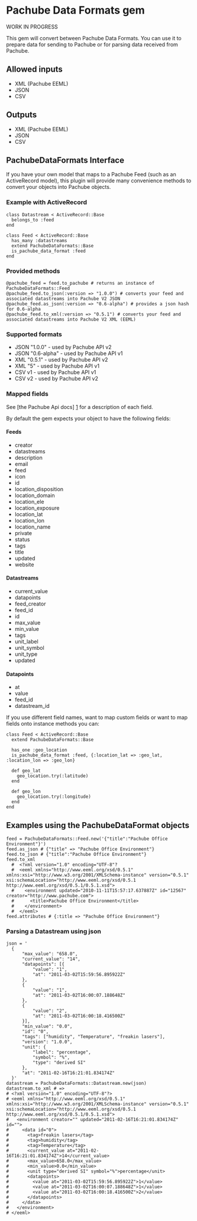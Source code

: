 Pachube Data Formats gem
========================

WORK IN PROGRESS

This gem will convert between Pachube Data Formats.
You can use it to prepare data for sending to Pachube or for parsing data received from Pachube.

Allowed inputs
--------------

 * XML (Pachube EEML)
 * JSON
 * CSV

Outputs
-------

 * XML (Pachube EEML)
 * JSON
 * CSV

PachubeDataFormats Interface
----------------------------

If you have your own model that maps to a Pachube Feed (such as an ActiveRecord model), this plugin will provide many convenience methods to convert your objects into Pachube objects.

### Example with ActiveRecord

    class Datastream < ActiveRecord::Base
      belongs_to :feed
    end

    class Feed < ActiveRecord::Base
      has_many :datastreams
      extend PachubeDataFormats::Base
      is_pachube_data_format :feed
    end

### Provided methods
  
    @pachube_feed = feed.to_pachube # returns an instance of PachubeDataFormats::Feed
    @pachube_feed.to_json(:version => "1.0.0") # converts your feed and associated datastreams into Pachube V2 JSON
    @pachube_feed.as_json(:version => "0.6-alpha") # provides a json hash for 0.6-alpha
    @pachube_feed.to_xml(:version => "0.5.1") # converts your feed and associated datastreams into Pachube V2 XML (EEML)

### Supported formats

 * JSON "1.0.0" - used by Pachube API v2
 * JSON "0.6-alpha" - used by Pachube API v1
 * XML "0.5.1" - used by Pachube API v2
 * XML "5" - used by Pachube API v1
 * CSV v1 - used by Pachube API v1
 * CSV v2 - used by Pachube API v2

### Mapped fields

See [the Pachube Api docs] [1] for a description of each field.

  [1]: http://api.pachube.com/v2/#data-structure "Pachube Api Docs"

By default the gem expects your object to have the following fields:

#### Feeds

 * creator
 * datastreams
 * description
 * email
 * feed
 * icon
 * id
 * location_disposition
 * location_domain
 * location_ele
 * location_exposure
 * location_lat
 * location_lon
 * location_name
 * private
 * status
 * tags
 * title
 * updated
 * website


#### Datastreams

 * current_value
 * datapoints
 * feed_creator
 * feed_id
 * id
 * max_value
 * min_value
 * tags
 * unit_label
 * unit_symbol
 * unit_type
 * updated
 
#### Datapoints

 * at
 * value
 * feed_id
 * datastream_id

If you use different field names, want to map custom fields or want to map fields onto instance methods you can:

    class Feed < ActiveRecord::Base
      extend PachubeDataFormats::Base

      has_one :geo_location
      is_pachube_data_format :feed, {:location_lat => :geo_lat, :location_lon => :geo_lon}

      def geo_lat
        geo_location.try(:latitude)
      end

      def geo_lon
        geo_location.try(:longitude)
      end
    end

Examples using the PachubeDataFormat objects
--------------------------------------------

    feed = PachubeDataFormats::Feed.new('{"title":"Pachube Office Environment"}')
    feed.as_json # {"title" => "Pachube Office Environment"}
    feed.to_json # {"title":"Pachube Office Environment"}
    feed.to_xml
      #  <?xml version="1.0" encoding="UTF-8"?
      #  <eeml xmlns="http://www.eeml.org/xsd/0.5.1" xmlns:xsi="http://www.w3.org/2001/XMLSchema-instance" version="0.5.1" xsi:schemaLocation="http://www.eeml.org/xsd/0.5.1 http://www.eeml.org/xsd/0.5.1/0.5.1.xsd"> 
      #    <environment updated="2010-11-11T15:57:17.637887Z" id="12567" creator="http://www.pachube.com"> 
      #      <title>Pachube Office Environment</title>
      #    </environment>
      #  </eeml>
    feed.attributes # {:title => "Pachube Office Environment"}

### Parsing a Datastream using json

    json = '
      {
          "max_value": "658.0",
          "current_value": "14",
          "datapoints": [{
              "value": "1",
              "at": "2011-03-02T15:59:56.895922Z"
          },
          {
              "value": "1",
              "at": "2011-03-02T16:00:07.188648Z"
          },
          {
              "value": "2",
              "at": "2011-03-02T16:00:18.416500Z"
          }],
          "min_value": "0.0",
          "id": "0",
          "tags": ["humidity", "Temperature", "freakin lasers"],
          "version": "1.0.0",
          "unit": {
              "label": "percentage",
              "symbol": "%",
              "type": "derived SI"
          },
          "at": "2011-02-16T16:21:01.834174Z"
      }'
    datastream = PachubeDataFormats::Datastream.new(json)
    datastream.to_xml # =>
    # <?xml version="1.0" encoding="UTF-8"?>
    # <eeml xmlns="http://www.eeml.org/xsd/0.5.1" xmlns:xsi="http://www.w3.org/2001/XMLSchema-instance" version="0.5.1" xsi:schemaLocation="http://www.eeml.org/xsd/0.5.1 http://www.eeml.org/xsd/0.5.1/0.5.1.xsd">
    #   <environment creator="" updated="2011-02-16T16:21:01.834174Z" id="">
    #     <data id="0">
    #       <tag>freakin lasers</tag>
    #       <tag>humidity</tag>
    #       <tag>Temperature</tag>
    #       <current_value at="2011-02-16T16:21:01.834174Z">14</current_value>
    #       <max_value>658.0</max_value>
    #       <min_value>0.0</min_value>
    #       <unit type="derived SI" symbol="%">percentage</unit>
    #       <datapoints>
    #         <value at="2011-03-02T15:59:56.895922Z">1</value>
    #         <value at="2011-03-02T16:00:07.188648Z">1</value>
    #         <value at="2011-03-02T16:00:18.416500Z">2</value>
    #       </datapoints>
    #     </data>
    #   </environment>
    # </eeml>

    

